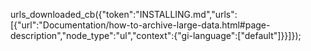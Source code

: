 urls_downloaded_cb({"token":"INSTALLING.md","urls":[{"url":"Documentation/how-to-archive-large-data.html#page-description","node_type":"ul","context":{"gi-language":["default"]}}]});